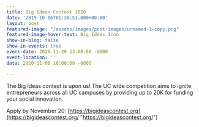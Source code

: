 ```yaml
---
title: Big Ideas Contest 2020
date: '2019-10-06T01:38:51.000+00:00'
layout: post
featured-image: "/assets/images/post-images/unnamed-1-copy.png"
featured-image-hover-text: Big Ideas Icon
show-in-blog: false
show-in-events: true
event-date: 2020-11-20 13:00:00 -0800
event-location: ''
data: 2020-11-06 16:00:00 -0800

---
```

The Big Ideas contest is upon us! The UC wide competition aims to ignite entrepreneurs across all UC campuses by providing up to 20K for funding your social innovation.

Apply by November 20: [https://bigideascontest.org](https://bigideascontest.org/ "https://bigideascontest.org/")